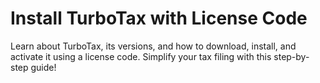# Install TurboTax with License Code
Learn about TurboTax, its versions, and how to download, install, and activate it using a license code. Simplify your tax filing with this step-by-step guide!
